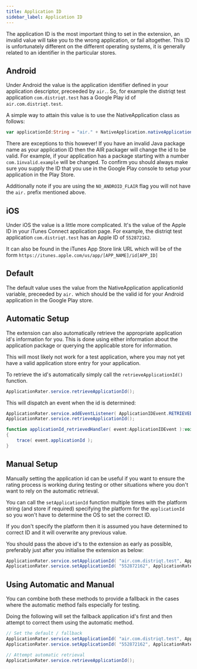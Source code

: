 ```yaml
---
title: Application ID
sidebar_label: Application ID
---
```



The application ID is the most important thing to set in the extension, an invalid value will take you to the wrong application, or fail altogether. This ID is unfortunately different on the different operating systems, it is generally related to an identifier in the particular stores. 


## Android

Under Android the value is the application identifier defined in your application descriptor, preceeded by `air.`. So, for example the distriqt 
test application `com.distriqt.test` has a Google Play id of `air.com.distriqt.test`. 

A simple way to attain this value is to use the NativeApplication class as follows: 

```actionscript
var applicationId:String = "air." + NativeApplication.nativeApplication.applicationId;
```

There are exceptions to this however! If you have an invalid Java package name as your application ID then the AIR packager will change the id to be valid. For example, if 
your application has a package starting with a number `com.1invalid.example` will be changed. To confirm you should always make sure you supply the ID that you use in 
the Google Play console to setup your application in the Play Store.

Additionally note if you are using the `NO_ANDROID_FLAIR` flag you will not have the `air.` prefix mentioned above.


## iOS

Under iOS the value is a little more complicated. It's the value of the Apple ID in your iTunes Connect application page. For example, the distriqt test application `com.distriqt.test`
has an Apple ID of `552872162`. 

It can also be found in the iTunes App Store link URL which will be of the form 
`https://itunes.apple.com/us/app/[APP_NAME]/id[APP_ID]`


## Default

The default value uses the value from the NativeApplication applicationId variable, preceeded by `air.` which should be the valid id for your Android application in the Google Play store.





## Automatic Setup 

The extension can also automatically retrieve the appropriate application id's information for you. This is done using either information about the application package or querying the applicable store for information.

This will most likely not work for a test application, where you may not yet have a valid application store entry for your application.

To retrieve the id's automatically simply call the `retrieveApplicationId()` function.

```actionscript
ApplicationRater.service.retrieveApplicationId();
```

This will dispatch an event when the id is determined:

```actionscript
ApplicationRater.service.addEventListener( ApplicationIDEvent.RETRIEVED, applicationId_retrievedHandler );
ApplicationRater.service.retrieveApplicationId();

function applicationId_retrievedHandler( event:ApplicationIDEvent ):void 
{
    trace( event.applicationId );
}
```


## Manual Setup

Manually setting the application id can be useful if you want to ensure the rating process is working during testing or other situations where you don't want to rely on the automatic retrieval. 

You can call the `setApplicationId` function multiple times with the platform string (and store if required) specifying the platform for the `applicationId` so you won't have to determine 
the OS to set the correct ID. 

If you don't specify the platform then it is assumed you have determined to correct ID and it will overwrite any previous value.


You should pass the above id's to the extension as early as possible, preferably just after you 
initialise the extension as below:

```actionscript
ApplicationRater.service.setApplicationId( "air.com.distriqt.test", ApplicationRater.IMPLEMENTATION_ANDROID );
ApplicationRater.service.setApplicationId( "552872162", ApplicationRater.IMPLEMENTATION_IOS );
```





## Using Automatic and Manual 

You can combine both these methods to provide a fallback in the cases where the automatic method fails especially for testing.

Doing the following will set the fallback application id's first and then attempt to correct them using the automatic method.

```actionscript
// Set the default / fallback
ApplicationRater.service.setApplicationId( "air.com.distriqt.test", ApplicationRater.IMPLEMENTATION_ANDROID );
ApplicationRater.service.setApplicationId( "552872162", ApplicationRater.IMPLEMENTATION_IOS );

// Attempt automatic retrieval
ApplicationRater.service.retrieveApplicationId();
```










